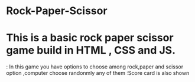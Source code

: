 # Rock-Paper-Scissor
# This is a basic rock paper scissor game  build in HTML , CSS and JS.
: In this game you have options to choose among rock,paper and scissor option ,computer choose randonmly any of them
:Score card is also shown
